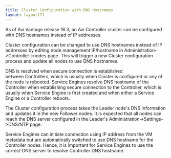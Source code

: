 ```yaml
---
title: Cluster Configuration with DNS Hostnames
layout: layout171
---
```

As of Avi Vantage release 16.3, an Avi Controller cluster can be configured with DNS hostnames instead of IP addresses.

Cluster configuration can be changed to use DNS hostnames instead of IP addresses by editing node management IP/hostname in Administration->Controller->nodes page. This will trigger a new Cluster configuration process and update all nodes to use DNS hostnames.

DNS is resolved when secure connection is established between Controllers, which is usually when Cluster is configured or any of the node is rebooted. Service Engines resolve DNS hostname of the Controller when establishing secure connection to the Controller, which is usually when Service Engine is first created and when either a Service Engine or a Controller reboots. 

The Cluster configuration process takes the Leader node's DNS information and updates it in the new Follower nodes. It is expected that all nodes can reach the DNS server configured in the Leader's Administration->Settings->DNS/NTP page.

Service Engines can initiate connection using IP address from the VM metadata but are automatically switched to use DNS hostname for the Controller nodes. Hence, it is important for Service Engines to use the correct DNS server to resolve Controller DNS hostname.
